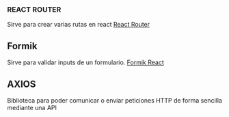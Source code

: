 ### REACT  ROUTER
Sirve para crear varias rutas en react
[React Router](https://reactrouter.com/en/v6.3.0/getting-started/overview)

## Formik
Sirve para validar inputs de un formulario.
[Formik React](https://formik.org/docs/overview)

## AXIOS 
 Biblioteca para poder comunicar o enviar peticiones HTTP de forma sencilla mediante una API